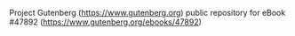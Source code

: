 Project Gutenberg (https://www.gutenberg.org) public repository for eBook #47892 (https://www.gutenberg.org/ebooks/47892)
